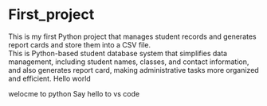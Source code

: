 # First_project
This is my first Python project that manages student records and generates report cards and store them into a CSV file.
<br>
This is  Python-based student database system that simplifies data management, including student names, classes, and contact information, and also generates report card, making administrative tasks more organized and efficient.
Hello world

welocme to python
Say hello to vs code

